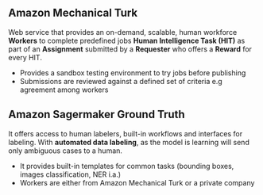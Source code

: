 
## Amazon Mechanical Turk

Web service that provides an on-demand, scalable, human workforce **Workers** to complete predefined jobs **Human Intelligence Task (HIT)** as part of an **Assignment** submitted by a **Requester** who offers a **Reward** for every HIT. 

- Provides a sandbox testing environment to try jobs before publishing
- Submissions are reviewed against a defined set of criteria e.g agreement among workers


## Amazon Sagermaker Ground Truth

It offers access to human labelers, built-in workflows and interfaces for labeling.
With **automated data labeling**, as the model is learning will send only ambiguous cases to a human.

- It provides built-in templates for common tasks (bounding boxes, images classification, NER i.a.)
- Workers are either from Amazon Mechanical Turk or a private company
